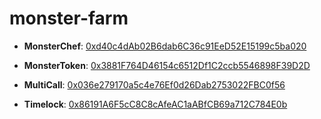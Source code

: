 # monster-farm

- **MonsterChef**: [0xd40c4dAb02B6dab6C36c91EeD52E15199c5ba020](https://testnet.bscscan.com/address/0xd40c4dAb02B6dab6C36c91EeD52E15199c5ba020#code)

- **MonsterToken**: [0x3881F764D46154c6512Df1C2ccb5546898F39D2D](https://testnet.bscscan.com/address/0x3881F764D46154c6512Df1C2ccb5546898F39D2D#contracts)

- **MultiCall**: [0x036e279170a5c4e76Ef0d26Dab2753022FBC0f56](https://testnet.bscscan.com/address/0x036e279170a5c4e76Ef0d26Dab2753022FBC0f56)

- **Timelock**: [0x86191A6F5cC8C8cAfeAC1aABfCB69a712C784E0b](https://testnet.bscscan.com/address/0x86191A6F5cC8C8cAfeAC1aABfCB69a712C784E0b)
